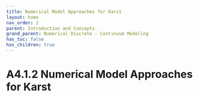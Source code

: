 ```yaml
---
title: Numerical Model Approaches for Karst
layout: home
nav_order: 2
parent: Introduction and Concepts
grand_parent: Numerical Discrete - Continuum Modeling
has_toc: false
has_children: true
---
```


<script
  src="https://cdn.mathjax.org/mathjax/latest/MathJax.js?config=TeX-AMS-MML_HTMLorMML"
  type="text/javascript">
</script>

# A4.1.2 Numerical Model Approaches for Karst


> ## 
